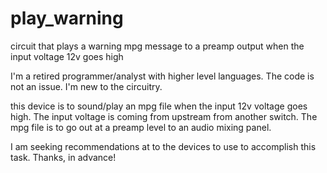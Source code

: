 # play_warning
circuit that plays a warning mpg message to a preamp output when the input voltage 12v goes high

I'm a retired programmer/analyst with higher level languages.  The code is not an issue.  I'm new to the circuitry. 

this device is to sound/play an mpg file when the input 12v voltage goes high. The input voltage is coming from upstream from another switch.
The mpg file is to go out at a preamp level to an audio mixing panel.

I am seeking recommendations at to the devices to use to accomplish this task.
Thanks, in advance!
